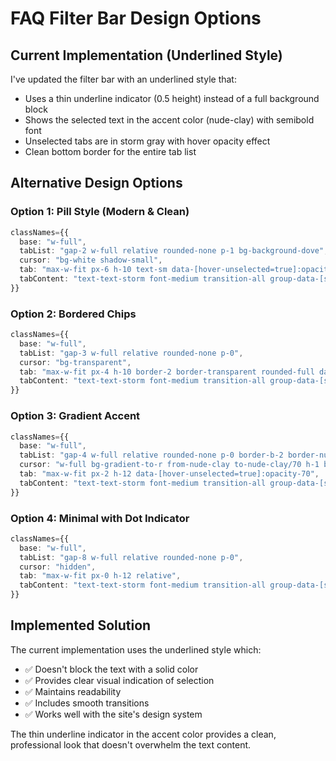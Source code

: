 # FAQ Filter Bar Design Options

## Current Implementation (Underlined Style)
I've updated the filter bar with an underlined style that:
- Uses a thin underline indicator (0.5 height) instead of a full background block
- Shows the selected text in the accent color (nude-clay) with semibold font
- Unselected tabs are in storm gray with hover opacity effect
- Clean bottom border for the entire tab list

## Alternative Design Options

### Option 1: Pill Style (Modern & Clean)
```typescript
classNames={{
  base: "w-full",
  tabList: "gap-2 w-full relative rounded-none p-1 bg-background-dove",
  cursor: "bg-white shadow-small",
  tab: "max-w-fit px-6 h-10 text-sm data-[hover-unselected=true]:opacity-70",
  tabContent: "text-text-storm font-medium transition-all group-data-[selected=true]:text-nude-clay"
}}
```

### Option 2: Bordered Chips
```typescript
classNames={{
  base: "w-full",
  tabList: "gap-3 w-full relative rounded-none p-0",
  cursor: "bg-transparent",
  tab: "max-w-fit px-4 h-10 border-2 border-transparent rounded-full data-[selected=true]:border-nude-clay data-[hover-unselected=true]:border-nude-sand/50",
  tabContent: "text-text-storm font-medium transition-all group-data-[selected=true]:text-nude-clay"
}}
```

### Option 3: Gradient Accent
```typescript
classNames={{
  base: "w-full",
  tabList: "gap-4 w-full relative rounded-none p-0 border-b-2 border-nude-sand/20",
  cursor: "w-full bg-gradient-to-r from-nude-clay to-nude-clay/70 h-1 bottom-0 rounded-t-full",
  tab: "max-w-fit px-2 h-12 data-[hover-unselected=true]:opacity-70",
  tabContent: "text-text-storm font-medium transition-all group-data-[selected=true]:text-text-charcoal group-data-[selected=true]:font-semibold"
}}
```

### Option 4: Minimal with Dot Indicator
```typescript
classNames={{
  base: "w-full",
  tabList: "gap-8 w-full relative rounded-none p-0",
  cursor: "hidden",
  tab: "max-w-fit px-0 h-12 relative",
  tabContent: "text-text-storm font-medium transition-all group-data-[selected=true]:text-nude-clay group-data-[selected=true]:font-semibold after:content-[''] after:absolute after:bottom-0 after:left-1/2 after:-translate-x-1/2 after:w-1 after:h-1 after:rounded-full after:bg-nude-clay after:opacity-0 group-data-[selected=true]:after:opacity-100 after:transition-opacity"
}}
```

## Implemented Solution
The current implementation uses the underlined style which:
- ✅ Doesn't block the text with a solid color
- ✅ Provides clear visual indication of selection
- ✅ Maintains readability
- ✅ Includes smooth transitions
- ✅ Works well with the site's design system

The thin underline indicator in the accent color provides a clean, professional look that doesn't overwhelm the text content.